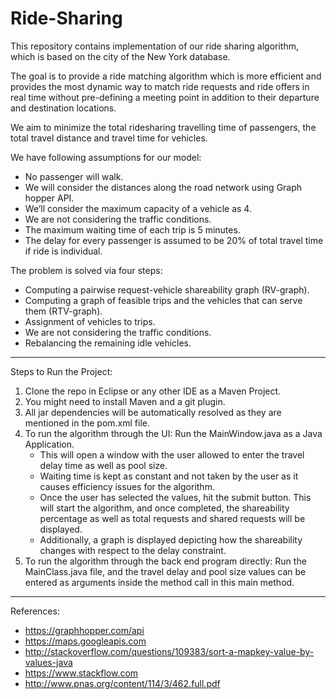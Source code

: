 # Ride-Sharing
This repository contains implementation of our ride sharing algorithm, which is based on the city of the New York database.

<p>The goal is to provide a ride matching algorithm which is more efficient and provides the most dynamic way to match ride requests and ride offers in real time without pre-defining a meeting point in addition to their departure and destination locations.</p>

<p>We aim to minimize the total ridesharing travelling time of passengers, the total travel distance and travel time for vehicles.</p>

<p>We have following assumptions for our model:
<ul>
<li>No passenger will walk.</li>
<li>We will consider the distances along the road network using Graph hopper API.</li>
<li>We’ll consider the maximum capacity of a vehicle as 4.</li>
<li>We are not considering the traffic conditions.</li>
<li>The maximum waiting time of each trip is 5 minutes.</li>
<li>The delay for every passenger is assumed to be 20% of total travel time if ride is individual.</li>
</ul>
</p>

<p>
The problem is solved via four steps:
<ul>
<li>Computing a pairwise request-vehicle shareability graph (RV-graph).</li>
<li>Computing a graph of feasible trips and the vehicles that can serve    them (RTV-graph).</li>
<li>Assignment of vehicles to trips.</li>
<li>We are not considering the traffic conditions.</li>
<li>Rebalancing the remaining idle vehicles.</li>
</ul>
</p>

-------------------------------------------------------------------------------------------------
Steps to Run the Project:

1. Clone the repo in Eclipse or any other IDE as a Maven Project.
2. You might need to install Maven and a git plugin.
3. All jar dependencies will be automatically resolved as they are mentioned in the pom.xml file.
4. To run the algorithm through the UI: Run the MainWindow.java as a Java Application. 
    * This will open a window with the user allowed to enter the travel delay time as well as pool size. 
    * Waiting time is kept as constant and not taken by the user as it causes efficiency issues for the algorithm.
    * Once the user has selected the values, hit the submit button. This will start the algorithm, and once completed, the shareability percentage as well as total requests and shared requests will be displayed.
    * Additionally, a graph is displayed depicting how the shareability changes with respect to the delay constraint.
5. To run the algorithm through the back end program directly: Run the MainClass.java file, and the travel delay and pool size values can be entered as arguments inside the method call in this main method. 

-------------------------------------------------------------------------------------------------
References:

* https://graphhopper.com/api
* https://maps.googleapis.com
* http://stackoverflow.com/questions/109383/sort-a-mapkey-value-by-values-java
* https://www.stackflow.com
* http://www.pnas.org/content/114/3/462.full.pdf 
 

